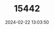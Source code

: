 ---
title: "15442"
category: "Orconectes holti"
draft: false
date: 2024-02-22 13:03:50
languages:
  English: ["Bimaculate Crayfish"]
---